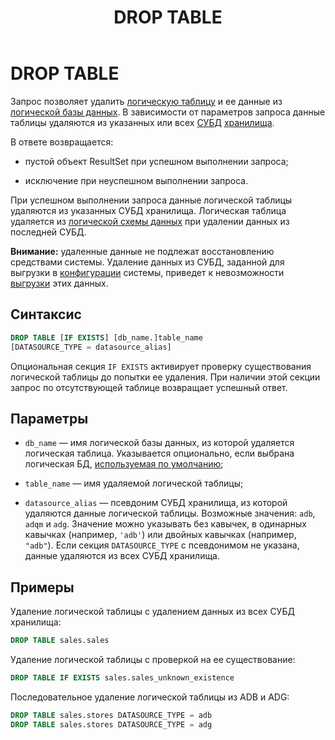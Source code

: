 ﻿---
layout: default
title: DROP TABLE
nav_order: 16
parent: Запросы SQL+
grand_parent: Справочная информация
has_children: false
has_toc: false
---

# DROP TABLE

Запрос позволяет удалить [логическую таблицу](../../../Обзор_понятий_компонентов_и_связей/Основные_понятия/Логическая_таблица/Логическая_таблица.md) 
и ее данные из [логической базы данных](../../../Обзор_понятий_компонентов_и_связей/Основные_понятия/Логическая_база_данных/Логическая_база_данных.md). 
В зависимости от параметров запроса данные таблицы удаляются из указанных или всех 
[СУБД](../../../Введение/Поддерживаемые_СУБД_хранилища/Поддерживаемые_СУБД_хранилища.md) [хранилища](../../../Обзор_понятий_компонентов_и_связей/Основные_понятия/Хранилище_данных/Хранилище_данных.md).

В ответе возвращается:

*   пустой объект ResultSet при успешном выполнении запроса;

*   исключение при неуспешном выполнении запроса.

При успешном выполнении запроса данные логической таблицы удаляются из указанных СУБД хранилища. 
Логическая таблица удаляется из [логической схемы данных](../../../Обзор_понятий_компонентов_и_связей/Основные_понятия/Логическая_схема_данных/Логическая_схема_данных.md) 
при удалении данных из последней СУБД.

**Внимание:** удаленные данные не подлежат восстановлению средствами системы. Удаление данных из СУБД, 
заданной для выгрузки в [конфигурации](../../../Эксплуатация/Конфигурация/Конфигурация.md) системы, 
приведет к невозможности [выгрузки](../../../Работа_с_системой/Выгрузка_данных/Выгрузка_данных.md) 
этих данных.

## Синтаксис
```sql
DROP TABLE [IF EXISTS] [db_name.]table_name
[DATASOURCE_TYPE = datasource_alias]
```
Опциональная секция `IF EXISTS` активирует проверку существования логической таблицы до попытки ее удаления. 
При наличии этой секции запрос по отсутствующей таблице возвращает успешный ответ.

## Параметры

*   `db_name` — имя логической базы данных, из которой удаляется логическая таблица. Указывается 
    опционально, если выбрана логическая БД, [используемая по умолчанию](../../../Работа_с_системой/Другие_функции/Определение_логической_БД_по_умолчанию/Определение_логической_БД_по_умолчанию.md);

*   `table_name` — имя удаляемой логической таблицы;

*   `datasource_alias` — псевдоним СУБД хранилища, из которой удаляются данные логической таблицы. 
    Возможные значения: `adb`, `adqm` и `adg`. Значение можно указывать без кавычек, в одинарных кавычках 
    (например, `'adb'`) или двойных кавычках (например, `"adb"`). Если секция `DATASOURCE_TYPE` 
    с псевдонимом не указана, данные удаляются из всех СУБД хранилища.
    
## Примеры

Удаление логической таблицы с удалением данных из всех СУБД хранилища:
```sql
DROP TABLE sales.sales
```
Удаление логической таблицы с проверкой на ее существование:
```sql
DROP TABLE IF EXISTS sales.sales_unknown_existence
```
Последовательное удаление логической таблицы из ADB и ADG:
```sql
DROP TABLE sales.stores DATASOURCE_TYPE = adb
DROP TABLE sales.stores DATASOURCE_TYPE = adg
```